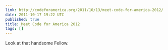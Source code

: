 ```yaml
---
link: http://codeforamerica.org/2011/10/13/meet-code-for-america-2012/
date: 2011-10-17 19:22 UTC
published: true
title: Meet Code for America 2012
tags: []
---
```


Look at that handsome Fellow.
